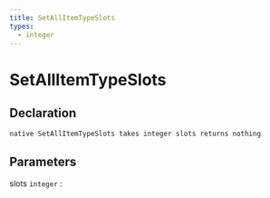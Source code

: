 ```yaml
---
title: SetAllItemTypeSlots
types:
  - integer
---
```


# SetAllItemTypeSlots

## Declaration

```jass
native SetAllItemTypeSlots takes integer slots returns nothing
```

## Parameters
slots `integer`
: 
